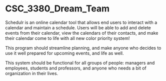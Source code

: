 # CSC_3380_Dream_Team

Schedulr is an online calendar tool that allows end users to interact with a calendar and maintain a schedule. Users will be able to add and delete events from their calendar, view the calendars of their contacts, and make their calendar come to life with all new color priority system!

This program should streamline planning, and make anyone who decides to use it well prepared for upcoming events, and life as well.

This system should be functional for all groups of people: managers and employees, students and professors, and anyone who needs a bit of organization in their lives.